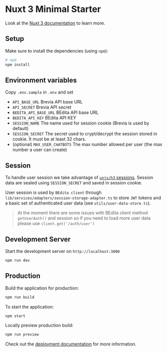 # Nuxt 3 Minimal Starter

Look at the [Nuxt 3 documentation](https://nuxt.com/docs/getting-started/introduction) to learn more.

## Setup

Make sure to install the dependencies (using `npm`):

```bash
# npm
npm install
```

## Environment variables

Copy `.env.sample` in `.env` and set

* `API_BASE_URL` Brevia API base URL
* `API_SECRET` Brevia API secret
* `BEDITA_API_BASE_URL` BEdita API base URL
* `BEDITA_API_KEY` BEdita API KEY
* `SESSION_NAME` The name used for session cookie (Brevia is used by default)
* `SESSION_SECRET` The secret used to crypt/decrypt the session stored in cookie. It must be at least 32 chars.
* (optional) `MAX_USER_CHATBOTS` The max number allowed per user (the max number a user can create)

## Session

To handle user session we take advantage of [`unjs/h3` sessions](https://github.com/unjs/h3#session).
Session data are sealed using `SESSION_SECRET` and saved in session cookie.

User session is used by `BEdita client` through `lib/services/adapters/session-storage-adapter.ts` to store `JWT` tokens and a basic set of authenticated user data (see `utils/user-data-store.ts`).

> At the moment there are some issues with BEdita client method `getUserAuth()` and session so if you need to load more user data
> please use `client.get('/auth/user')`

## Development Server

Start the development server on `http://localhost:3000`

```bash
npm run dev
```

## Production

Build the application for production:

```bash
npm run build
```

To start the application:

```bash
npm start
```

Locally preview production build:

```bash
npm run preview
```

Check out the [deployment documentation](https://nuxt.com/docs/getting-started/deployment) for more information.

